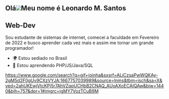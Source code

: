Olá![](https://user-images.githubusercontent.com/18350557/176309783-0785949b-9127-417c-8b55-ab5a4333674e.gif)Meu nome é Leonardo M. Santos
--------------------------------------------------------------------------------------------------------------------------------------------
Web-Dev 
--------------------------------------------------------------------------------------------------------------------------------------------
Sou estudante de sistemas de internet, comecei a faculdade em Fevereiro de 2022 e busco aprender cada vez mais e assim me tornar um grande programador!
* 🌍 Estou sediado no Brasil
* 🧠 Estou aprendendo PHP/JS/Java/SQL


https://www.google.com/search?q=gif+joinha&sxsrf=ALiCzsaPwWQKAy-2gM5d2F0gUv9CXzVYJA:1667757039989&source=lnms&tbm=isch&sa=X&ved=2ahUKEwjVtcKPj5r7AhVZqpUCHbB2CNAQ_AUoAXoECAIQAw&biw=1440&bih=757&dpr=1#imgrc=jgMY7VozTCuB9M
